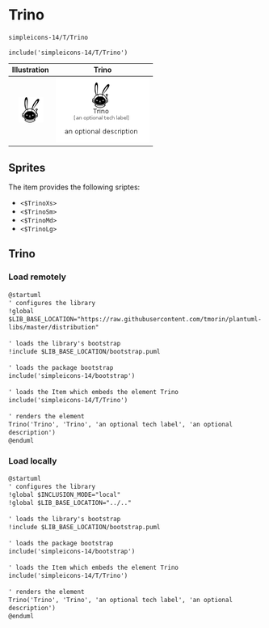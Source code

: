 # Trino


```text
simpleicons-14/T/Trino
```

```text
include('simpleicons-14/T/Trino')
```



| Illustration | Trino |
| :---: | :---: |
| ![illustration for Illustration](../../simpleicons-14/T/Trino.png) | ![illustration for Trino](../../simpleicons-14/T/Trino.Local.png) |



## Sprites
The item provides the following sriptes:

- `<$TrinoXs>`
- `<$TrinoSm>`
- `<$TrinoMd>`
- `<$TrinoLg>`





## Trino

### Load remotely
```plantuml
@startuml
' configures the library
!global $LIB_BASE_LOCATION="https://raw.githubusercontent.com/tmorin/plantuml-libs/master/distribution"

' loads the library's bootstrap
!include $LIB_BASE_LOCATION/bootstrap.puml

' loads the package bootstrap
include('simpleicons-14/bootstrap')

' loads the Item which embeds the element Trino
include('simpleicons-14/T/Trino')

' renders the element
Trino('Trino', 'Trino', 'an optional tech label', 'an optional description')
@enduml
```

### Load locally
```plantuml
@startuml
' configures the library
!global $INCLUSION_MODE="local"
!global $LIB_BASE_LOCATION="../.."

' loads the library's bootstrap
!include $LIB_BASE_LOCATION/bootstrap.puml

' loads the package bootstrap
include('simpleicons-14/bootstrap')

' loads the Item which embeds the element Trino
include('simpleicons-14/T/Trino')

' renders the element
Trino('Trino', 'Trino', 'an optional tech label', 'an optional description')
@enduml
```

